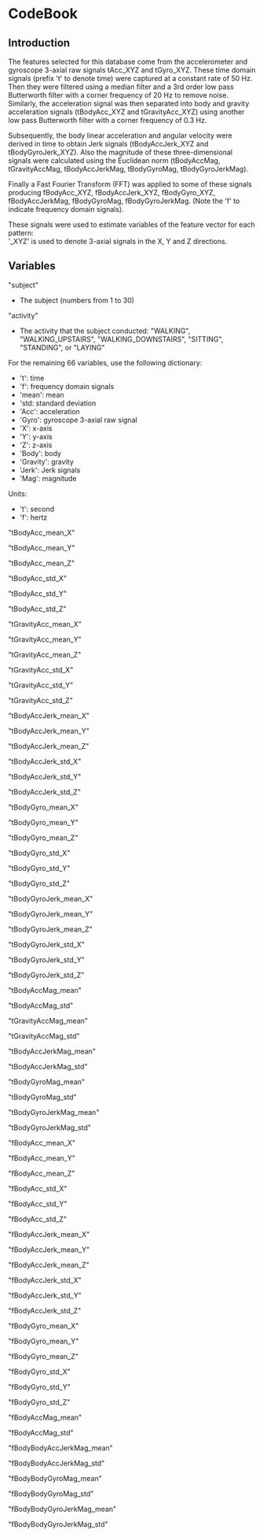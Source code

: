 # CodeBook

## Introduction

The features selected for this database come from the accelerometer and gyroscope 3-axial raw signals tAcc_XYZ and tGyro_XYZ. These time domain signals (prefix 't' to denote time) were captured at a constant rate of 50 Hz. Then they were filtered using a median filter and a 3rd order low pass Butterworth filter with a corner frequency of 20 Hz to remove noise. Similarly, the acceleration signal was then separated into body and gravity acceleration signals (tBodyAcc_XYZ and tGravityAcc_XYZ) using another low pass Butterworth filter with a corner frequency of 0.3 Hz. 

Subsequently, the body linear acceleration and angular velocity were derived in time to obtain Jerk signals (tBodyAccJerk_XYZ and tBodyGyroJerk_XYZ). Also the magnitude of these three-dimensional signals were calculated using the Euclidean norm (tBodyAccMag, tGravityAccMag, tBodyAccJerkMag, tBodyGyroMag, tBodyGyroJerkMag). 

Finally a Fast Fourier Transform (FFT) was applied to some of these signals producing fBodyAcc_XYZ, fBodyAccJerk_XYZ, fBodyGyro_XYZ, fBodyAccJerkMag, fBodyGyroMag, fBodyGyroJerkMag. (Note the 'f' to indicate frequency domain signals). 

These signals were used to estimate variables of the feature vector for each pattern:  
'_XYZ' is used to denote 3-axial signals in the X, Y and Z directions.

## Variables

"subject"
- The subject (numbers from 1 to 30)

"activity"
- The activity that the subject conducted: "WALKING", "WALKING_UPSTAIRS", "WALKING_DOWNSTAIRS", "SITTING", "STANDING", or "LAYING"

For the remaining 66 variables, use the following dictionary:
- 't': time
- 'f': frequency domain signals
- 'mean': mean
- 'std: standard deviation
- 'Acc': acceleration
- 'Gyro': gyroscope 3-axial raw signal
- 'X': x-axis
- 'Y': y-axis
- 'Z': z-axis
- 'Body': body
- 'Gravity': gravity
- 'Jerk': Jerk signals
- 'Mag': magnitude

Units:
- 't': second
- 'f': hertz

"tBodyAcc_mean_X"

"tBodyAcc_mean_Y"

"tBodyAcc_mean_Z"

"tBodyAcc_std_X"

"tBodyAcc_std_Y"

"tBodyAcc_std_Z"

"tGravityAcc_mean_X"

"tGravityAcc_mean_Y"

"tGravityAcc_mean_Z"

"tGravityAcc_std_X"

"tGravityAcc_std_Y"

"tGravityAcc_std_Z"

"tBodyAccJerk_mean_X"

"tBodyAccJerk_mean_Y"

"tBodyAccJerk_mean_Z"

"tBodyAccJerk_std_X"

"tBodyAccJerk_std_Y"

"tBodyAccJerk_std_Z"

"tBodyGyro_mean_X"

"tBodyGyro_mean_Y"

"tBodyGyro_mean_Z"

"tBodyGyro_std_X"

"tBodyGyro_std_Y"

"tBodyGyro_std_Z"

"tBodyGyroJerk_mean_X"

"tBodyGyroJerk_mean_Y"

"tBodyGyroJerk_mean_Z"

"tBodyGyroJerk_std_X"

"tBodyGyroJerk_std_Y"

"tBodyGyroJerk_std_Z"

"tBodyAccMag_mean"

"tBodyAccMag_std"

"tGravityAccMag_mean"

"tGravityAccMag_std"

"tBodyAccJerkMag_mean"

"tBodyAccJerkMag_std"

"tBodyGyroMag_mean"

"tBodyGyroMag_std"

"tBodyGyroJerkMag_mean"

"tBodyGyroJerkMag_std"

"fBodyAcc_mean_X"

"fBodyAcc_mean_Y"

"fBodyAcc_mean_Z"

"fBodyAcc_std_X"

"fBodyAcc_std_Y"

"fBodyAcc_std_Z"

"fBodyAccJerk_mean_X"

"fBodyAccJerk_mean_Y"

"fBodyAccJerk_mean_Z"

"fBodyAccJerk_std_X"

"fBodyAccJerk_std_Y"

"fBodyAccJerk_std_Z"

"fBodyGyro_mean_X"

"fBodyGyro_mean_Y"

"fBodyGyro_mean_Z"

"fBodyGyro_std_X"

"fBodyGyro_std_Y"

"fBodyGyro_std_Z"

"fBodyAccMag_mean"

"fBodyAccMag_std"

"fBodyBodyAccJerkMag_mean"

"fBodyBodyAccJerkMag_std"

"fBodyBodyGyroMag_mean"

"fBodyBodyGyroMag_std"

"fBodyBodyGyroJerkMag_mean"

"fBodyBodyGyroJerkMag_std"